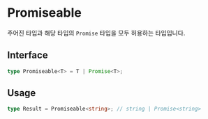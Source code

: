 # Promiseable

주어진 타입과 해당 타입의 `Promise` 타입을 모두 허용하는 타입입니다.

## Interface

```ts title="typescript"
type Promiseable<T> = T | Promise<T>;
```

## Usage

```ts title="typescript"
type Result = Promiseable<string>; // string | Promise<string>
``` 